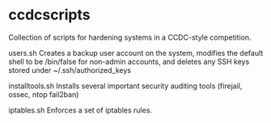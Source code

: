 # ccdcscripts
Collection of scripts for hardening systems in a CCDC-style competition.

users.sh
Creates a backup user account on the system, modifies the default shell to be /bin/false for non-admin accounts, and deletes any SSH keys  stored under ~/.ssh/authorized_keys

installtools.sh
Installs several important security auditing tools (firejail, ossec, ntop fail2ban)

iptables.sh
Enforces a set of iptables rules.
